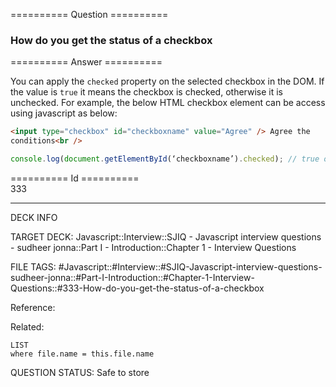 ========== Question ==========  

### How do you get the status of a checkbox  

========== Answer ==========  

You can apply the `checked` property on the selected checkbox in the DOM. If the
value is `true` it means the checkbox is checked, otherwise it is unchecked. For
example, the below HTML checkbox element can be access using javascript as
below:

```html
<input type="checkbox" id="checkboxname" value="Agree" /> Agree the
conditions<br />
```

```javascript
console.log(document.getElementById(‘checkboxname’).checked); // true or false
```

========== Id ==========  
333

---

DECK INFO

TARGET DECK: Javascript::Interview::SJIQ - Javascript interview questions - sudheer jonna::Part I - Introduction::Chapter 1 - Interview Questions

FILE TAGS: #Javascript::#Interview::#SJIQ-Javascript-interview-questions-sudheer-jonna::#Part-I-Introduction::#Chapter-1-Interview-Questions::#333-How-do-you-get-the-status-of-a-checkbox

Reference:

Related:

```dataview
LIST
where file.name = this.file.name
```

QUESTION STATUS: Safe to store
